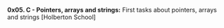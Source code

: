 **0x05. C - Pointers, arrays and strings:** First tasks about pointers, arrays and strings [Holberton School]
